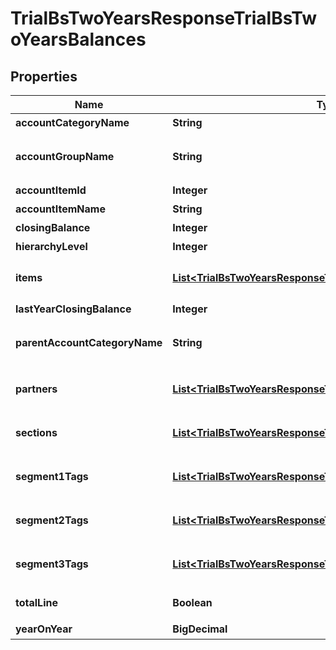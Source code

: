 

# TrialBsTwoYearsResponseTrialBsTwoYearsBalances


## Properties

Name | Type | Description | Notes
------------ | ------------- | ------------- | -------------
**accountCategoryName** | **String** | 勘定科目カテゴリー名 |  [optional]
**accountGroupName** | **String** | 決算書表示名(account_item_display_type:group指定時に決算書表示名の時のみ含まれる) |  [optional]
**accountItemId** | **Integer** | 勘定科目ID(勘定科目の時のみ含まれる) |  [optional]
**accountItemName** | **String** | 勘定科目名(勘定科目の時のみ含まれる) |  [optional]
**closingBalance** | **Integer** | 期末残高 |  [optional]
**hierarchyLevel** | **Integer** | 階層レベル |  [optional]
**items** | [**List&lt;TrialBsTwoYearsResponseTrialBsTwoYearsItems&gt;**](TrialBsTwoYearsResponseTrialBsTwoYearsItems.md) | breakdown_display_type:item, account_item_display_type:account_item指定時のみ含まれる |  [optional]
**lastYearClosingBalance** | **Integer** | 前年度期末残高 |  [optional]
**parentAccountCategoryName** | **String** | 上位勘定科目カテゴリー名(勘定科目カテゴリーの時のみ、上層が存在する場合含まれる) |  [optional]
**partners** | [**List&lt;TrialBsTwoYearsResponseTrialBsTwoYearsPartners&gt;**](TrialBsTwoYearsResponseTrialBsTwoYearsPartners.md) | breakdown_display_type:partner, account_item_display_type:account_item指定時のみ含まれる |  [optional]
**sections** | [**List&lt;TrialBsTwoYearsResponseTrialBsTwoYearsSections&gt;**](TrialBsTwoYearsResponseTrialBsTwoYearsSections.md) | breakdown_display_type:section, account_item_display_type:account_item指定時のみ含まれる |  [optional]
**segment1Tags** | [**List&lt;TrialBsTwoYearsResponseTrialBsTwoYearsSegment1Tags&gt;**](TrialBsTwoYearsResponseTrialBsTwoYearsSegment1Tags.md) | breakdown_display_type:segment_1_tag, account_item_display_type:account_item指定時のみ含まれる |  [optional]
**segment2Tags** | [**List&lt;TrialBsTwoYearsResponseTrialBsTwoYearsSegment2Tags&gt;**](TrialBsTwoYearsResponseTrialBsTwoYearsSegment2Tags.md) | breakdown_display_type:segment_2_tag, account_item_display_type:account_item指定時のみ含まれる |  [optional]
**segment3Tags** | [**List&lt;TrialBsTwoYearsResponseTrialBsTwoYearsSegment3Tags&gt;**](TrialBsTwoYearsResponseTrialBsTwoYearsSegment3Tags.md) | breakdown_display_type:segment_3_tag, account_item_display_type:account_item指定時のみ含まれる |  [optional]
**totalLine** | **Boolean** | 合計行(勘定科目カテゴリーの時のみ含まれる) |  [optional]
**yearOnYear** | **BigDecimal** | 前年比 |  [optional]



